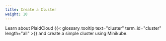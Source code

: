 ```yaml
---
title: Create a Cluster
weight: 10
---
```


Learn about PlaidCloud {{< glossary_tooltip text="cluster" term_id="cluster" length="all" >}} and create a simple cluster using Minikube.

